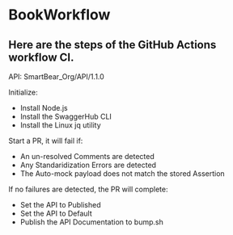 # BookWorkflow

## Here are the steps of the GitHub Actions workflow CI.

API: SmartBear_Org/API/1.1.0

Initialize:
  - Install Node.js
  - Install the SwaggerHub CLI
  - Install the Linux jq utility
  
Start a PR, it will fail if:
  - An un-resolved Comments are detected
  - Any Standaridization Errors are detected
  - The Auto-mock payload does not match the stored Assertion

If no failures are detected, the PR will complete:
  - Set the API to Published
  - Set the API to Default
  - Publish the API Documentation to bump.sh
